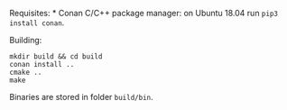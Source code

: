 Requisites:
    * Conan C/C++ package manager: on Ubuntu 18.04 run `pip3 install conan`.

Building:

```
mkdir build && cd build
conan install ..
cmake ..
make
```

Binaries are stored in folder `build/bin`.
